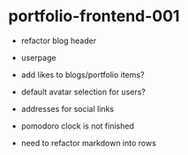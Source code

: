 # portfolio-frontend-001

- refactor blog header
- userpage
- add likes to blogs/portfolio items?
- default avatar selection for users?


- addresses for social links
- pomodoro clock is not finished
- need to refactor markdown into rows
